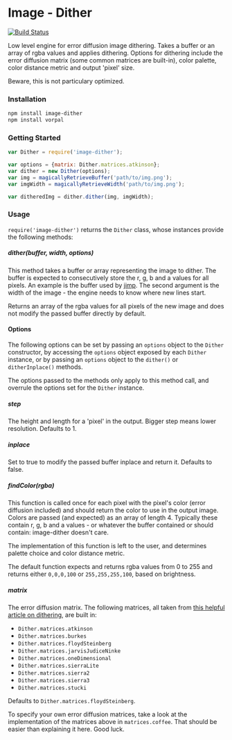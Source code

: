 # Image - Dither

[![Build Status](https://travis-ci.org/AljoschaMeyer/image-dither.svg)](https://travis-ci.org/AljoschaMeyer/image-dither)

Low level engine for error diffusion image dithering. Takes a buffer or an array of rgba values and applies dithering. Options for dithering include the error diffusion matrix (some common matrices are built-in), color palette, color distance metric and output 'pixel' size.

Beware, this is not particulary optimized.

### Installation

```bash
npm install image-dither
npm install vorpal
```

### Getting Started

```js
var Dither = require('image-dither');

var options = {matrix: Dither.matrices.atkinson};
var dither = new Dither(options);
var img = magicallyRetrieveBuffer('path/to/img.png');
var imgWidth = magicallyRetrieveWidth('path/to/img.png');

var ditheredImg = dither.dither(img, imgWidth);
```

### Usage

`require('image-dither')` returns the `Dither` class, whose instances provide the following methods:

##### dither(buffer, width, options)
This method takes a buffer or array representing the image to dither. The buffer is expected to consecutively store the r, g, b and a values for all pixels. An example is the buffer used by [jimp](https://www.npmjs.com/package/jimp). The second argument is the width of the image - the engine needs to know where new lines start.

Returns an array of the rgba values for all pixels of the new image and does not modify the passed buffer directly by default.

#### Options
The following options can be set by passing an `options` object to the `Dither` constructor, by accessing the `options` object exposed by each `Dither` instance, or by passing an `options` object to the `dither()` or `ditherInplace()` methods.

The options passed to the methods only apply to this method call, and overrule the options set for the `Dither` instance.

##### step
The height and length for a 'pixel' in the output. Bigger step means lower resolution. Defaults to 1.

##### inplace
Set to true to modify the passed buffer inplace and return it. Defaults to false.

##### findColor(rgba)
This function is called once for each pixel with the pixel's color (error diffusion included) and should return the color to use in the output image. Colors are passed (and expected) as an array of length 4. Typically these contain r, g, b and a values - or whatever the buffer contained or should contain: image-dither doesn't care.

The implementation of this function is left to the user, and determines palette choice and color distance metric.

The default function expects and returns rgba values from 0 to 255 and returns either `0,0,0,100` or `255,255,255,100`, based on brightness.

##### matrix
The error diffusion matrix. The following matrices, all taken from [this helpful article on dithering](http://www.tannerhelland.com/4660/dithering-eleven-algorithms-source-code/), are built in:
- `Dither.matrices.atkinson`
- `Dither.matrices.burkes`
- `Dither.matrices.floydSteinberg`
- `Dither.matrices.jarvisJudiceNinke`
- `Dither.matrices.oneDimensional`
- `Dither.matrices.sierraLite`
- `Dither.matrices.sierra2`
- `Dither.matrices.sierra3`
- `Dither.matrices.stucki`

Defaults to `Dither.matrices.floydSteinberg`.

To specify your own error diffusion matrices, take a look at the implementation of the matrices above in `matrices.coffee`. That should be easier than explaining it here. Good luck.
